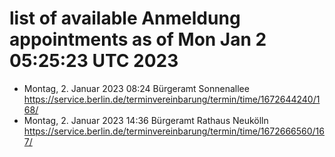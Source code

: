 # list of available Anmeldung appointments as of Mon Jan  2 05:25:23 UTC 2023
- Montag, 2. Januar 2023 08:24 Bürgeramt Sonnenallee https://service.berlin.de/terminvereinbarung/termin/time/1672644240/168/
- Montag, 2. Januar 2023 14:36 Bürgeramt Rathaus Neukölln https://service.berlin.de/terminvereinbarung/termin/time/1672666560/167/

